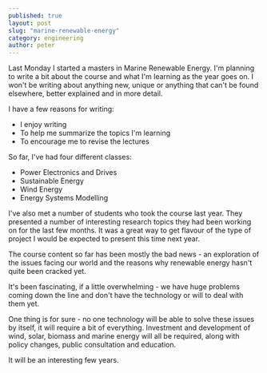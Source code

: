 ```yaml
---
published: true
layout: post
slug: "marine-renewable-energy"
category: engineering
author: peter
---
```




Last Monday I started a masters in Marine Renewable Energy. I'm planning to write a bit about the course and what I'm learning as the year goes on.
I won't be writing about anything new, unique or anything that can't be found elsewhere, better explained and in more detail.

I have a few reasons for writing:

* I enjoy writing
* To help me summarize the topics I'm learning
* To encourage me to revise the lectures

So far, I've had four different classes:

* Power Electronics and Drives
* Sustainable Energy
* Wind Energy
* Energy Systems Modelling

I've also met a number of students who took the course last year. They presented a number of interesting research topics they had been working on for the last few months. It was a great way to get flavour of the type of project I would be expected to present this time next year.

The course content so far has been mostly the bad news - an exploration of the issues facing our world and the reasons why renewable energy hasn't quite been cracked yet.

It's been fascinating, if a little overwhelming - we have huge problems coming down the line and don't have the technology or will to deal with them yet. 

One thing is for sure - no one technology will be able to solve these issues by itself, it will require a bit of everything. Investment and development of wind, solar, biomass and marine energy will all be required, along with policy changes, public consultation and education.

It will be an interesting few years.
